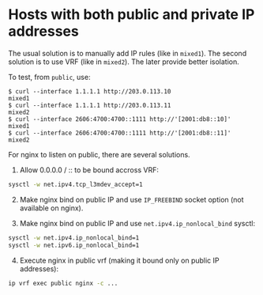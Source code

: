 # Hosts with both public and private IP addresses

The usual solution is to manually add IP rules (like in `mixed1`). The
second solution is to use VRF (like in `mixed2`). The later provide
better isolation.

To test, from `public`, use:

```console
$ curl --interface 1.1.1.1 http://203.0.113.10
mixed1
$ curl --interface 1.1.1.1 http://203.0.113.11
mixed2
$ curl --interface 2606:4700:4700::1111 http://'[2001:db8::10]'
mixed1
$ curl --interface 2606:4700:4700::1111 http://'[2001:db8::11]'
mixed2
```

For nginx to listen on public, there are several solutions.

1. Allow 0.0.0.0 / :: to be bound accross VRF:

```sh
sysctl -w net.ipv4.tcp_l3mdev_accept=1
```

2. Make nginx bind on public IP and use `IP_FREEBIND` socket option
   (not available on nginx).

3. Make nginx bind on public IP and use `net.ipv4.ip_nonlocal_bind` sysctl:

```sh
sysctl -w net.ipv4.ip_nonlocal_bind=1
sysctl -w net.ipv6.ip_nonlocal_bind=1
```

4. Execute nginx in public vrf (making it bound only on public IP
   addresses):

```sh
ip vrf exec public nginx -c ...
```
